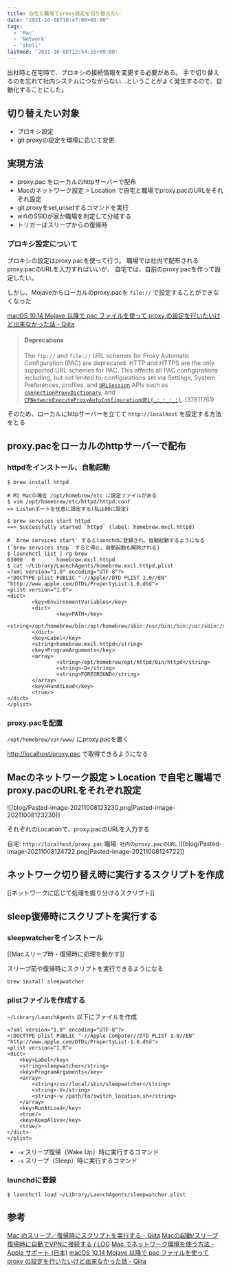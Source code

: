 ```yaml
---
title: 自宅と職場でproxy設定を切り替えたい
date: "2021-10-08T10:47:00+09:00"
tags:
  - 'Mac'
  - 'Network'
  - 'shell'
lastmod: '2021-10-08T12:54:16+09:00'
---
```


出社時と在宅時で、プロキシの接続情報を変更する必要がある。
手で切り替えるのを忘れて社内システムにつながらない…ということがよく発生するので、自動化することにした。

## 切り替えたい対象

- プロキシ設定
- git proxyの設定を環境に応じて変更

## 実現方法

- proxy.pac をローカルのhttpサーバーで配布
- Macのネットワーク設定 > Location で自宅と職場でproxy.pacのURLをそれぞれ設定
- git proxyをset,unsetするコマンドを実行
- wifiのSSIDが家か職場を判定して分岐する
- トリガーはスリープからの復帰時

### プロキシ設定について

プロキシの設定はproxy.pacを使って行う。
職場では社内で配布されるproxy.pacのURLを入力すればいいが、
自宅では、自前のproxy.pacを作って設定したい。

しかし、Mojaveからローカルのproxy.pacを `file://` で設定することができなくなった

[macOS 10.14 Mojave 以降で pac ファイルを使って proxy の設定を行いたいけど出来なかった話 - Qiita](https://qiita.com/orange634nty/items/9ef5cadd039592e8344a)

> #### Deprecations
>
> The `ftp://` and `file://` URL schemes for Proxy Automatic Configuration (PAC) are deprecated. HTTP and HTTPS are the only supported URL schemes for PAC. This affects all PAC configurations including, but not limited to, configurations set via Settings, System Preferences, profiles, and [`URLSession`](https://developer.apple.com/documentation/foundation/urlsession) APIs such as [`connectionProxyDictionary`](https://developer.apple.com/documentation/foundation/urlsessionconfiguration/1411499-connectionproxydictionary), and [`CFNetworkExecuteProxyAutoConfigurationURL(_:_:_:_:)`](https://developer.apple.com/documentation/cfnetwork/1426392-cfnetworkexecuteproxyautoconfigu). (37811761)

そのため、ローカルにhttpサーバーを立てて `http://localhost` を設定する方法をとる

## proxy.pacをローカルのhttpサーバーで配布

### httpdをインストール、自動起動

```shell
$ brew install httpd

# M1 Macの場合 /opt/homebrew/etc に設定ファイルがある
$ vim /opt/homebrew/etc/httpd/httpd.conf
=> Listenポートを任意に設定する(私は80に設定)

$ brew services start httpd
==> Successfully started `httpd` (label: homebrew.mxcl.httpd)

# `brew services start` するとlaunchdに登録され、自動起動するようになる (`brew services stop` すると停止、自動起動も解除される)
$ launchctl list | rg brew
63000   0       homebrew.mxcl.httpd
$ cat ~/Library/LaunchAgents/homebrew.mxcl.httpd.plist
<?xml version="1.0" encoding="UTF-8"?>
<!DOCTYPE plist PUBLIC "-//Apple//DTD PLIST 1.0//EN" "http://www.apple.com/DTDs/PropertyList-1.0.dtd">
<plist version="1.0">
<dict>
        <key>EnvironmentVariables</key>
        <dict>
                <key>PATH</key>
                <string>/opt/homebrew/bin:/opt/homebrew/sbin:/usr/bin:/bin:/usr/sbin:/sbin</string>
        </dict>
        <key>Label</key>
        <string>homebrew.mxcl.httpd</string>
        <key>ProgramArguments</key>
        <array>
                <string>/opt/homebrew/opt/httpd/bin/httpd</string>
                <string>-D</string>
                <string>FOREGROUND</string>
        </array>
        <key>RunAtLoad</key>
        <true/>
</dict>
</plist>
```

### proxy.pacを配置

`/opt/homebrew/var/www/` にproxy.pacを置く

<http://localhost/proxy.pac> で取得できるようになる

## Macのネットワーク設定 > Location で自宅と職場でproxy.pacのURLをそれぞれ設定

![[blog/Pasted-image-20211008123230.png|Pasted-image-20211008123230]]

それぞれのLocationで、proxy.pacのURLを入力する

自宅: `http://localhost/proxy.pac`
職場: `社内のproxy.pacのURL`
![[blog/Pasted-image-20211008124722.png|Pasted-image-20211008124722]]

## ネットワーク切り替え時に実行するスクリプトを作成

[[ネットワークに応じて処理を振り分けるスクリプト]]

## sleep復帰時にスクリプトを実行する

### sleepwatcherをインストール

[[Macスリープ時・復帰時に処理を動かす]]

スリープ前や復帰時にスクリプトを実行できるようになる

```shell
brew install sleepwatcher
```

### plistファイルを作成する

`~/Library/LaunchAgents` 以下にファイルを作成

```xml:~/Library/LaunchAgents/sleepwatcher.plist
<?xml version="1.0" encoding="UTF-8"?>
<!DOCTYPE plist PUBLIC "-//Apple Computer//DTD PLIST 1.0//EN" "http://www.apple.com/DTDs/PropertyList-1.0.dtd">
<plist version="1.0">
<dict>
    <key>Label</key>
    <string>sleepwatcher</string>
    <key>ProgramArguments</key>
    <array>
        <string>/usr/local/sbin/sleepwatcher</string>
        <string>-V</string>
        <string>-w /path/to/switch_location.sh</string>
    </array>
    <key>RunAtLoad</key>
    <true/>
    <key>KeepAlive</key>
    <true/>
</dict>
</plist>
```

- `-w` スリープ復帰（Wake Up）時に実行するコマンド
- `-s` スリープ（Sleep）時に実行するコマンド

### launchdに登録

```shell
$ launchctl load ~/Library/LaunchAgents/sleepwatcher.plist
```

## 参考

[Mac のスリープ／復帰時にスクリプトを実行する - Qiita](https://qiita.com/fiftystorm36/items/5fe936a92445cbf4ad9a)
[Macの起動/スリープ復帰時に自動でVPNに接続する / LOG](https://log.brdr.jp/post/887)
[Mac でネットワーク環境を使う方法 - Apple サポート (日本)](https://support.apple.com/ja-jp/HT202480)
[macOS 10.14 Mojave 以降で pac ファイルを使って proxy の設定を行いたいけど出来なかった話 - Qiita](https://qiita.com/orange634nty/items/9ef5cadd039592e8344a)
